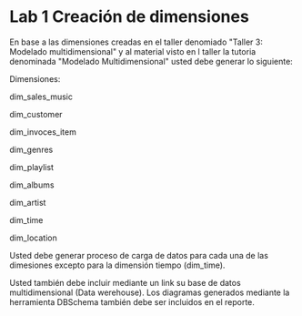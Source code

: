 # Lab 1 Creación de dimensiones

En base a las dimensiones creadas en el taller denomiado "Taller 3: Modelado multidimensional" y al material visto en l taller la tutoria denominada "Modelado Multidimensional" usted debe generar lo siguiente:

Dimensiones:

dim_sales_music

dim_customer

dim_invoces_item

dim_genres

dim_playlist

dim_albums

dim_artist

dim_time

dim_location

Usted debe generar proceso de carga de datos para cada una de las dimesiones excepto para la dimensión tiempo (dim_time). 


Usted también debe incluir mediante un link su base de datos multidimensional (Data werehouse). Los diagramas generados mediante la herramienta DBSchema también debe ser incluidos en el reporte. 
